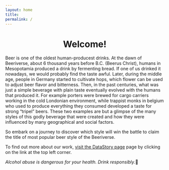 ```yaml
---
layout: home
title: 
permalink: /
---
```


<div style="text-align: center;">
  <h1>Welcome!</h1>
</div>

Beer is one of the oldest human-producest drinks. At the dawn of Beeriverse, about 6 thousand years before B.C. (Beerus Christ), humans in Mesopotamia produced a drink by fermenting bread. If one of us drinked it nowadays, we would probably find the taste awful. Later, during the middle age, people in Germany started to cultivate hops, which flower can be used to adjust beer flavor and bitterness. Then, in the past centuries, what was just a simple beverage with plain taste eventually evolved with the humans that produced it. For example porters were brewed for cargo carriers working in the cold Londonian environment, while trappist monks in belgium who used to produce everything they consumed developed a taste for strong “tripel” beers. These two examples are but a glimpse of the many styles of this godly beverage that were created and how they were influenced by many geographical and social factors.


So embark on a journey to discover which style will win the battle to claim the title of most popular beer style of the Beeriverse.

To find out more about our work, <a href="https://tcastal.github.io/dondada/datastory.html">visit the DataStory page</a> page by clicking on the link at the top left corner.

*Alcohol abuse is dangerous for your health. Drink responsibly.*🍺
